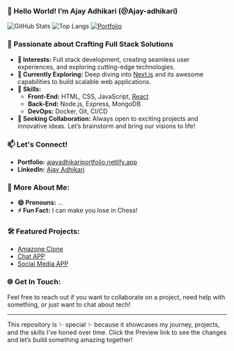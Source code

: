 
### 👋 Hello World! I’m Ajay Adhikari (@Ajay-adhikari)

![GitHub Stats](https://github-readme-stats.vercel.app/api/?username=Ajay-adhikari&show_icons=true&count_private=true&theme=radical&include_all_commits=true&hide=stars)
![Top Langs](https://github-readme-stats.vercel.app/api/top-langs/?username=Ajay-adhikari&langs_count=8&layout=compact&theme=radical)
[![Portfolio](https://img.shields.io/badge/Portfolio-Visit%20Now-blueviolet?style=for-the-badge&logo=next.js)](https://ajayadhikariportfolio.netlify.app)
### 🚀 Passionate about Crafting Full Stack Solutions

- **👀 Interests:** Full stack development, creating seamless user experiences, and exploring cutting-edge technologies.
- **🌱 Currently Exploring:** Deep diving into [Next.js](https://nextjs.org/) and its awesome capabilities to build scalable web applications.
- **💼 Skills:**
  - **Front-End:** HTML, CSS, JavaScript, [React](https://reactjs.org/)
  - **Back-End:** Node.js, Express, MongoDB
  - **DevOps:** Docker, Git, CI/CD
- **💞️ Seeking Collaboration:** Always open to exciting projects and innovative ideas. Let’s brainstorm and bring our visions to life!

### 📫 Let's Connect!

- **Portfolio:** [ajayadhikariportfolio.netlify.app](https://ajayadhikariportfolio.netlify.app)
- **LinkedIn:** [Ajay Adhikari](https://www.linkedin.com/in/ajay-adhikari-66695a174/)

### 🌟 More About Me:

- **😄 Pronouns:** ...
- **⚡ Fun Fact:** I can make you lose in Chess!

### 🛠️ Featured Projects:

- [Amazone Clone](https://ajayproject.netlify.app/)
- [Chat APP](https://chatappbyajay.onrender.com/)
- [Social Media APP](https://adhikarisocial.netlify.app/)

### 🌐 Get In Touch:

Feel free to reach out if you want to collaborate on a project, need help with something, or just want to chat about tech!

---

This repository is ✨ special ✨ because it showcases my journey, projects, and the skills I've honed over time. Click the Preview link to see the changes and let’s build something amazing together!
